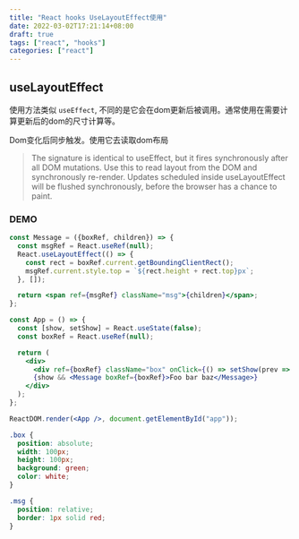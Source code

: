 ```yaml
---
title: "React hooks UseLayoutEffect使用"
date: 2022-03-02T17:21:14+08:00
draft: true
tags: ["react", "hooks"]
categories: ["react"]
---
```


## useLayoutEffect

使用方法类似 `useEffect`, 不同的是它会在dom更新后被调用。通常使用在需要计算更新后的dom的尺寸计算等。

Dom变化后同步触发。使用它去读取dom布局

> The signature is identical to useEffect, but it fires synchronously after all DOM mutations. Use this to read layout from the DOM and synchronously re-render. Updates scheduled inside useLayoutEffect will be flushed synchronously, before the browser has a chance to paint.


### DEMO

```jsx
const Message = ({boxRef, children}) => {
  const msgRef = React.useRef(null);
  React.useLayoutEffect(() => {
    const rect = boxRef.current.getBoundingClientRect();
    msgRef.current.style.top = `${rect.height + rect.top}px`;
  }, []);

  return <span ref={msgRef} className="msg">{children}</span>;
};

const App = () => {
  const [show, setShow] = React.useState(false);
  const boxRef = React.useRef(null);

  return (
    <div>
      <div ref={boxRef} className="box" onClick={() => setShow(prev => !prev)}>Click me</div>
      {show && <Message boxRef={boxRef}>Foo bar baz</Message>}
    </div>
  );
};

ReactDOM.render(<App />, document.getElementById("app"));
```

```css
.box {
  position: absolute;
  width: 100px;
  height: 100px;
  background: green;
  color: white;
}

.msg {
  position: relative;
  border: 1px solid red;
}
```
